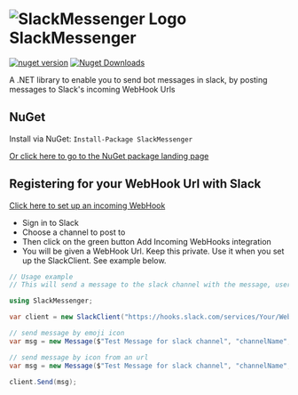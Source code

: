 # ![SlackMessenger Logo](https://a.slack-edge.com/9c217/img/loading_hash_animation.gif)  SlackMessenger

[![nuget version](https://img.shields.io/nuget/v/SlackMessenger.svg)](https://www.nuget.org/packages/SlackMessenger)
[![Nuget Downloads](https://img.shields.io/nuget/dt/SlackMessenger.svg)](https://www.nuget.org/packages/SlackMessenger)

A .NET library to enable you to send bot messages in slack, by posting messages to Slack's incoming WebHook Urls

## NuGet

Install via NuGet: ``` Install-Package SlackMessenger ```

[Or click here to go to the NuGet package landing page](https://www.nuget.org/packages/SlackMessenger)

## Registering for your WebHook Url with Slack

[Click here to set up an incoming WebHook](https://my.slack.com/services/new/incoming-webhook/)

- Sign in to Slack
- Choose a channel to post to
- Then click on the green button Add Incoming WebHooks integration
- You will be given a WebHook Url. Keep this private. Use it when you set up the SlackClient. See example below.

```C#
// Usage example
// This will send a message to the slack channel with the message, username and emoji of your choice 

using SlackMessenger;

var client = new SlackClient("https://hooks.slack.com/services/Your/WebHook/Url"); 

// send message by emoji icon
var msg = new Message($"Test Message for slack channel", "channelName", "username", ":emoji:"); 

// send message by icon from an url
var msg = new Message($"Test Message for slack channel", "channelName", "username", "http://test.com/icon.png"); 

client.Send(msg);

```
